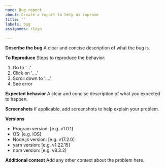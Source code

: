 ```yaml
---
name: Bug report
about: Create a report to help us improve
title: ''
labels: bug
assignees: r1zyn

---
```


**Describe the bug**
A clear and concise description of what the bug is.

**To Reproduce**
Steps to reproduce the behavior:
1. Go to '...'
2. Click on '....'
3. Scroll down to '....'
4. See error

**Expected behavior**
A clear and concise description of what you expected to happen.

**Screenshots**
If applicable, add screenshots to help explain your problem.

**Versions**
 - Program version: [e.g. v1.0.1]
 - OS: [e.g. iOS]
 - Node.js version: [e.g. v17.2.0]
 - yarn version: [e.g. v1.22.15] 
 - npm version: [e.g. v8.3.2]

**Additional context**
Add any other context about the problem here.
